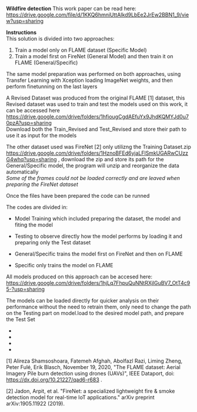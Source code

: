 **Wildfire detection**
This work paper can be read here:  
https://drive.google.com/file/d/1KKQ6hmniUttAIkd9LbEe2JrEw2BBN1_9/view?usp=sharing

**Instructions**   
This solution is divided into two approaches:  
1. Train a model only on FLAME dataset (Specific Model)
2. Train a model first on FireNet (General Model) and then train it on FLAME (General/Specific)

The same model preparation was performed on both approaches, using Transfer Learning with Xception loading ImageNet weights, and then perform
finetunning on the last layers

A Revised Dataset was produced from the original FLAME [1] dataset, this Revised dataset was used to train and test the models used on this work, it can be accessed here
https://drive.google.com/drive/folders/1hfiougCgdAEfuYx9JhdKQMYJd0u70pzA?usp=sharing  
Download both the Train_Revised and Test_Revised and store their path to use it as input for the models  
  
  
The other dataset used was FireNet [2] only utilizng the Training Dataset.zip https://drive.google.com/drive/folders/1HznoBFEd6yjaLFlSmkUGARwCUzzG4whq?usp=sharing
, download the zip and store its path for the General/Specific model, the program will unzip and reorganize the data automatically  
*Some of the frames could not be loaded correctly and are leaved when preparing the FireNet dataset*

Once the files have been prepared the code can be runned 

The codes are divided in:  
*  Model Training which included preparing the dataset, the model and fiting the model  
*  Testing to observe directly how the model performs by loading it and preparing only the Test dataset  

*  General/Specific trains the model first on FireNet and then on FLAME   
*  Specific only trains the model on FLAME  


All models produced on this approach can be accesed here:   
https://drive.google.com/drive/folders/1hjLq7FhpuQuNNtRXjlGuBV7_OtT4c95-?usp=sharing

The models can be loaded directly for quicker analysis on their performance without the need to retrain them, only need to change the path on the Testing part on 
model.load to the desired model path, and prepare the Test Set

*  
*  
*  
*  
[1] Alireza Shamsoshoara, Fatemeh Afghah, Abolfazl Razi, Liming Zheng, Peter Fulé, Erik Blasch, November 19, 2020, "The FLAME dataset: Aerial Imagery Pile burn detection using drones (UAVs)", IEEE Dataport, doi: https://dx.doi.org/10.21227/qad6-r683 .

[2]  Jadon, Arpit, et al. "FireNet: a specialized lightweight fire & smoke detection model for real-time IoT applications." arXiv preprint arXiv:1905.11922 (2019). 

